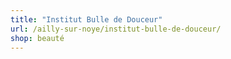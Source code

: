 ```yaml
---
title: "Institut Bulle de Douceur"
url: /ailly-sur-noye/institut-bulle-de-douceur/
shop: beauté
---
```

